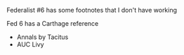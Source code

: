 Federalist #6 has some footnotes that I don't have working

Fed 6 has a Carthage reference

- Annals by Tacitus
- AUC Livy
